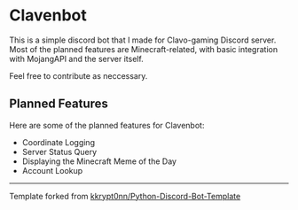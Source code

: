 

# Clavenbot

<p>
This is a simple discord bot that I made for Clavo-gaming Discord server. Most of the planned features are Minecraft-related, with basic integration with MojangAPI and the server itself.
</p>
<p>Feel free to contribute as neccessary.</p>

<h2> Planned Features</h2>
  <p>Here are some of the planned features for Clavenbot:</p>
<ul>
  <li>Coordinate Logging</li>
  <li>Server Status Query</li>
  <li>Displaying the Minecraft Meme of the Day</li>
  <li>Account Lookup</li>
</ul>
<hr/>

<p>
Template forked from 
  <a 
    href="https://github.com/kkrypt0nn/Python-Discord-Bot-Template">
    kkrypt0nn/Python-Discord-Bot-Template
  </a>
</p>
